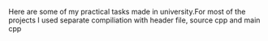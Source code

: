Here are some of my practical tasks made in university.For most of the projects I used separate compiliation with header file, source cpp and main cpp